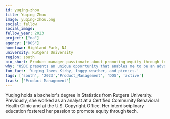 ```yaml
---
id: yuqing-zhou
title: Yuqing Zhou
image: yuqing-zhou.png
social: fellow
social_image:
fellow_year: 2023
project: ["na"]
agency: ["DOS"]
hometown: Highland Park, NJ 
university: Rutgers University
region: south
bio_short: Product manager passionate about promoting equity through tech
why: "USDC presents an unique opportunity that enables me to be an advocate for the public and allows me to lead impactful projects for the present and the future."
fun_fact: 'Yuqing loves Kirby, foggy weather, and picnics.'
tags: ['south', '2023','Product_Management', 'DOS', 'active']
track: ['Product Management']
---
```


Yuqing holds a bachelor's degree in Statistics from Rutgers University. Previously, she worked as an analyst at a Certified Community Behavioral Health Clinic and at the U.S. Copyright Office. Her interdisciplinary education fostered her passion to promote equity through tech. 
